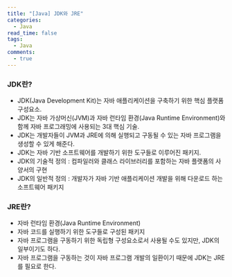 ```yaml
---
title: "[Java] JDK와 JRE"
categories:
  - Java
read_time: false
tags:
  - Java
comments:
  - true
---
```


### JDK란?
* JDK(Java Development Kit)는 자바 애플리케이션을 구축하기 위한 핵심 플랫폼 구성요소.
* JDK는 자바 가상머신(JVM)과 자바 런타임 환경(Java Runtime Environment)와 함께 자바 프로그래밍에 사용되는 3대 핵심 기술.
* JDK는 개발자들이 JVM과 JRE에 의해 실행되고 구동될 수 있는 자바 프로그램을 생성할 수 있게 해준다.
* JDK는 자바 기반 소프트웨어를 개발하기 위한 도구들로 이루어진 패키지.
* JDK의 기술적 정의 : 컴파일러와 클래스 라이브러리를 포함하는 자바 플랫폼의 사양서의 구현
* JDK의 일반적 정의 : 개발자가 자바 기반 애플리케이션 개발을 위해 다운로드 하는 소프트웨어 패키지

### JRE란?
* 자바 런타임 환경(Java Runtime Environment)
* 자바 코드를 실행하기 위한 도구들로 구성된 패키지
* 자바 프로그램을 구동하기 위한 독립형 구성요소로서 사용될 수도 있지만, JDK의 일부이기도 하다.
* 자바 프로그램을 구동하는 것이 자바 프로그램 개발의 일환이기 때문에 JDK는 JRE를 필요로 한다.




